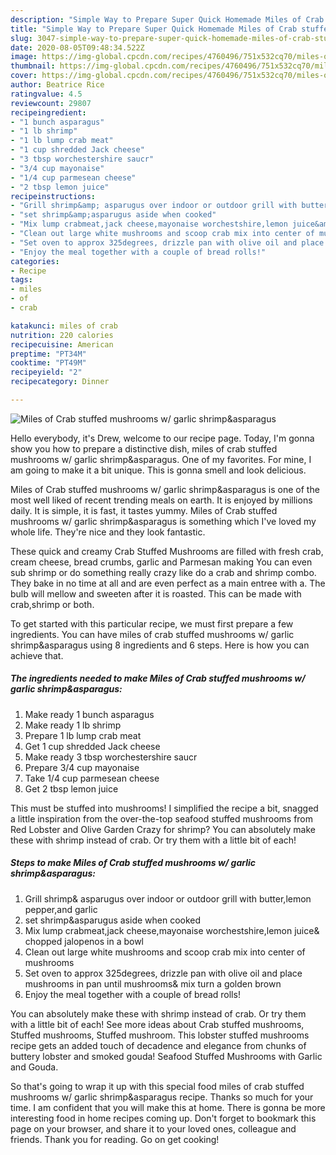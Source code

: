 ```yaml
---
description: "Simple Way to Prepare Super Quick Homemade Miles of Crab stuffed mushrooms w/ garlic shrimp&amp;amp;asparagus"
title: "Simple Way to Prepare Super Quick Homemade Miles of Crab stuffed mushrooms w/ garlic shrimp&amp;amp;asparagus"
slug: 3047-simple-way-to-prepare-super-quick-homemade-miles-of-crab-stuffed-mushrooms-w-garlic-shrimp-and-amp-asparagus
date: 2020-08-05T09:48:34.522Z
image: https://img-global.cpcdn.com/recipes/4760496/751x532cq70/miles-of-crab-stuffed-mushrooms-w-garlic-shrimpasparagus-recipe-main-photo.jpg
thumbnail: https://img-global.cpcdn.com/recipes/4760496/751x532cq70/miles-of-crab-stuffed-mushrooms-w-garlic-shrimpasparagus-recipe-main-photo.jpg
cover: https://img-global.cpcdn.com/recipes/4760496/751x532cq70/miles-of-crab-stuffed-mushrooms-w-garlic-shrimpasparagus-recipe-main-photo.jpg
author: Beatrice Rice
ratingvalue: 4.5
reviewcount: 29807
recipeingredient:
- "1 bunch asparagus"
- "1 lb shrimp"
- "1 lb lump crab meat"
- "1 cup shredded Jack cheese"
- "3 tbsp worchestershire saucr"
- "3/4 cup mayonaise"
- "1/4 cup parmesean cheese"
- "2 tbsp lemon juice"
recipeinstructions:
- "Grill shrimp&amp; asparugus over indoor or outdoor grill with butter,lemon pepper,and garlic"
- "set shrimp&amp;asparugus aside when cooked"
- "Mix lump crabmeat,jack cheese,mayonaise worchestshire,lemon juice&amp; chopped jalopenos in a bowl"
- "Clean out large white mushrooms and scoop crab mix into center of mushrooms"
- "Set oven to approx 325degrees, drizzle pan with olive oil and place mushrooms in pan until mushrooms&amp; mix turn a golden brown"
- "Enjoy the meal together with a couple of bread rolls!"
categories:
- Recipe
tags:
- miles
- of
- crab

katakunci: miles of crab 
nutrition: 220 calories
recipecuisine: American
preptime: "PT34M"
cooktime: "PT49M"
recipeyield: "2"
recipecategory: Dinner

---
```



![Miles of Crab stuffed mushrooms w/ garlic shrimp&amp;asparagus](https://img-global.cpcdn.com/recipes/4760496/751x532cq70/miles-of-crab-stuffed-mushrooms-w-garlic-shrimpasparagus-recipe-main-photo.jpg)

Hello everybody, it's Drew, welcome to our recipe page. Today, I'm gonna show you how to prepare a distinctive dish, miles of crab stuffed mushrooms w/ garlic shrimp&amp;asparagus. One of my favorites. For mine, I am going to make it a bit unique. This is gonna smell and look delicious.

Miles of Crab stuffed mushrooms w/ garlic shrimp&amp;asparagus is one of the most well liked of recent trending meals on earth. It is enjoyed by millions daily. It is simple, it is fast, it tastes yummy. Miles of Crab stuffed mushrooms w/ garlic shrimp&amp;asparagus is something which I've loved my whole life. They're nice and they look fantastic.

These quick and creamy Crab Stuffed Mushrooms are filled with fresh crab, cream cheese, bread crumbs, garlic and Parmesan making You can even sub shrimp or do something really crazy like do a crab and shrimp combo. They bake in no time at all and are even perfect as a main entree with a. The bulb will mellow and sweeten after it is roasted. This can be made with crab,shrimp or both.


To get started with this particular recipe, we must first prepare a few ingredients. You can have miles of crab stuffed mushrooms w/ garlic shrimp&amp;asparagus using 8 ingredients and 6 steps. Here is how you can achieve that.

<!--inarticleads1-->

##### The ingredients needed to make Miles of Crab stuffed mushrooms w/ garlic shrimp&amp;asparagus:

1. Make ready 1 bunch asparagus
1. Make ready 1 lb shrimp
1. Prepare 1 lb lump crab meat
1. Get 1 cup shredded Jack cheese
1. Make ready 3 tbsp worchestershire saucr
1. Prepare 3/4 cup mayonaise
1. Take 1/4 cup parmesean cheese
1. Get 2 tbsp lemon juice


This must be stuffed into mushrooms! I simplified the recipe a bit, snagged a little inspiration from the over-the-top seafood stuffed mushrooms from Red Lobster and Olive Garden Crazy for shrimp? You can absolutely make these with shrimp instead of crab. Or try them with a little bit of each! 

<!--inarticleads2-->

##### Steps to make Miles of Crab stuffed mushrooms w/ garlic shrimp&amp;asparagus:

1. Grill shrimp&amp; asparugus over indoor or outdoor grill with butter,lemon pepper,and garlic
1. set shrimp&amp;asparugus aside when cooked
1. Mix lump crabmeat,jack cheese,mayonaise worchestshire,lemon juice&amp; chopped jalopenos in a bowl
1. Clean out large white mushrooms and scoop crab mix into center of mushrooms
1. Set oven to approx 325degrees, drizzle pan with olive oil and place mushrooms in pan until mushrooms&amp; mix turn a golden brown
1. Enjoy the meal together with a couple of bread rolls!


You can absolutely make these with shrimp instead of crab. Or try them with a little bit of each! See more ideas about Crab stuffed mushrooms, Stuffed mushrooms, Stuffed mushroom. This lobster stuffed mushrooms recipe gets an added touch of decadence and elegance from chunks of buttery lobster and smoked gouda! Seafood Stuffed Mushrooms with Garlic and Gouda. 

So that's going to wrap it up with this special food miles of crab stuffed mushrooms w/ garlic shrimp&amp;asparagus recipe. Thanks so much for your time. I am confident that you will make this at home. There is gonna be more interesting food in home recipes coming up. Don't forget to bookmark this page on your browser, and share it to your loved ones, colleague and friends. Thank you for reading. Go on get cooking!
